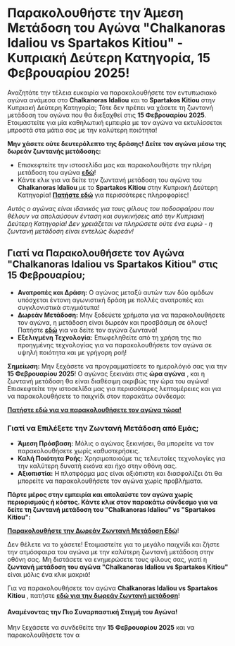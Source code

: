 # Παρακολουθήστε την Άμεση Μετάδοση του Αγώνα "Chalkanoras Idaliou vs Spartakos Kitiou" - Κυπριακή Δεύτερη Κατηγορία, 15 Φεβρουαρίου 2025!

Αναζητάτε την τέλεια ευκαιρία να παρακολουθήσετε τον εντυπωσιακό αγώνα ανάμεσα στο **Chalkanoras Idaliou** και το **Spartakos Kitiou** στην Κυπριακή Δεύτερη Κατηγορία; Τότε δεν πρέπει να χάσετε τη ζωντανή μετάδοση του αγώνα που θα διεξαχθεί στις **15 Φεβρουαρίου 2025**. Ετοιμαστείτε για μία καθηλωτική εμπειρία με τον αγώνα να εκτυλίσσεται μπροστά στα μάτια σας με την καλύτερη ποιότητα!

**Μην χάσετε ούτε δευτερόλεπτο της δράσης! Δείτε τον αγώνα μέσω της δωρεάν ζωντανής μετάδοσης:**

- Επισκεφτείτε την ιστοσελίδα μας και παρακολουθήστε την πλήρη μετάδοση του αγώνα [**εδώ**](https://tinyurl.com/livestreamfreeo?st=Chalkanoras+Idaliou+vs+Spartakos+Kitiou&si=ghc)!
- Κάντε κλικ για να δείτε την ζωντανή μετάδοση του αγώνα του **Chalkanoras Idaliou** με το **Spartakos Kitiou** στην Κυπριακή Δεύτερη Κατηγορία! [**Πατήστε εδώ**](https://tinyurl.com/livestreamfreeo?st=Chalkanoras+Idaliou+vs+Spartakos+Kitiou&si=ghc) για περισσότερες πληροφορίες!

_Αυτός ο αγώνας είναι ιδανικός για τους φίλους του ποδοσφαίρου που θέλουν να απολαύσουν ένταση και συγκινήσεις από την Κυπριακή Δεύτερη Κατηγορία! Δεν χρειάζεται να πληρώσετε ούτε ένα ευρώ - η ζωντανή μετάδοση είναι εντελώς δωρεάν!_

## Γιατί να Παρακολουθήσετε τον Αγώνα "Chalkanoras Idaliou vs Spartakos Kitiou" στις 15 Φεβρουαρίου;

- **Ανατροπές και Δράση:** Ο αγώνας μεταξύ αυτών των δύο ομάδων υπόσχεται έντονη αγωνιστική δράση με πολλές ανατροπές και συγκλονιστικά στιγμιότυπα!
- **Δωρεάν Μετάδοση:** Μην ξοδεύετε χρήματα για να παρακολουθήσετε τον αγώνα, η μετάδοση είναι δωρεάν και προσβάσιμη σε όλους! Πατήστε [**εδώ**](https://tinyurl.com/livestreamfreeo?st=Chalkanoras+Idaliou+vs+Spartakos+Kitiou&si=ghc) για να δείτε τον αγώνα ζωντανά!
- **Εξελιγμένη Τεχνολογία:** Επωφεληθείτε από τη χρήση της πιο προηγμένης τεχνολογίας για να παρακολουθήσετε τον αγώνα σε υψηλή ποιότητα και με γρήγορη ροή!

**Σημείωση:** Μην ξεχάσετε να προγραμματίσετε το ημερολόγιό σας για την **15 Φεβρουαρίου 2025**! Ο αγώνας ξεκινάει στις **ώρα αγώνα** , και η ζωντανή μετάδοση θα είναι διαθέσιμη ακριβώς την ώρα του αγώνα! Επισκεφτείτε την ιστοσελίδα μας για περισσότερες λεπτομέρειες και για να παρακολουθήσετε το παιχνίδι στον παρακάτω σύνδεσμο:

[**Πατήστε εδώ για να παρακολουθήσετε τον αγώνα τώρα!**](https://tinyurl.com/livestreamfreeo?st=Chalkanoras+Idaliou+vs+Spartakos+Kitiou&si=ghc)

### Γιατί να Επιλέξετε την Ζωντανή Μετάδοση από Εμάς;

- **Άμεση Πρόσβαση:** Μόλις ο αγώνας ξεκινήσει, θα μπορείτε να τον παρακολουθήσετε χωρίς καθυστερήσεις.
- **Καλή Ποιότητα Ροής:** Χρησιμοποιούμε τις τελευταίες τεχνολογίες για την καλύτερη δυνατή εικόνα και ήχο στην οθόνη σας.
- **Αξιοπιστία:** Η πλατφόρμα μας είναι αξιόπιστη και διασφαλίζει ότι θα μπορείτε να παρακολουθήσετε τον αγώνα χωρίς προβλήματα.

**Πάρτε μέρος στην εμπειρία και απολαύστε τον αγώνα χωρίς περιορισμούς ή κόστος. Κάντε κλικ στον παρακάτω σύνδεσμο για να δείτε τη ζωντανή μετάδοση του "Chalkanoras Idaliou" vs "Spartakos Kitiou":**

[**Παρακολουθήστε την Δωρεάν Ζωντανή Μετάδοση Εδώ**](https://tinyurl.com/livestreamfreeo?st=Chalkanoras+Idaliou+vs+Spartakos+Kitiou&si=ghc)!

Δεν θέλετε να το χάσετε! Ετοιμαστείτε για το μεγάλο παιχνίδι και ζήστε την ατμόσφαιρα του αγώνα με την καλύτερη ζωντανή μετάδοση στην οθόνη σας. Μη διστάσετε να ενημερώσετε τους φίλους σας, γιατί η **ζωντανή μετάδοση του αγώνα "Chalkanoras Idaliou vs Spartakos Kitiou"** είναι μόλις ένα κλικ μακριά!

Για να παρακολουθήσετε τον αγώνα **Chalkanoras Idaliou vs Spartakos Kitiou** , πατήστε [**εδώ για την δωρεάν ζωντανή μετάδοση**](https://tinyurl.com/livestreamfreeo?st=Chalkanoras+Idaliou+vs+Spartakos+Kitiou&si=ghc)!

#### Αναμένοντας την Πιο Συναρπαστική Στιγμή του Αγώνα!

Μην ξεχάσετε να συνδεθείτε την **15 Φεβρουαρίου 2025** και να παρακολουθήσετε τον α
